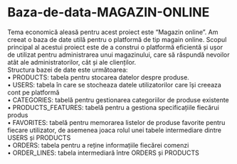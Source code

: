 # Baza-de-data-MAGAZIN-ONLINE


Tema economică aleasă pentru acest proiect este “Magazin online”. Am creeat o baza de date utilă pentru o platformă de tip magain online. Scopul principal al acestui proiect este de a construi o platformă eficientă și ușor de utilizat pentru administrarea unui magazinului, care să răspundă nevoilor atât ale administratorilor, cât și ale clienților.<br>
	Structura bazei de date este următoarea:<br>
•	PRODUCTS: tabela pentru stocarea datelor despre produse.<br>
•	USERS: tabela în care se stocheaza datele utilizatorilor care își creeaza cont pe platformă<br>
•	CATEGORIES: tabelă pentru gestionarea categoriilor de produse existente<br>
•	PRODUCTS_FEATURES: tabelă pentru a gestiona specificațiile fiecărui produs<br>
•	FAVORITES: tabelă pentru memorarea listelor de produse favorite pentru fiecare utilizator, de asemenea joaca rolul unei tabele intermediare dintre USERS și PRODUCTS<br>
•	ORDERS: tabela pentru a reține informațiile fiecărei comenzi<br>
•	ORDER_LINES: tabela intermediară între ORDERS și PRODUCTS<br>
